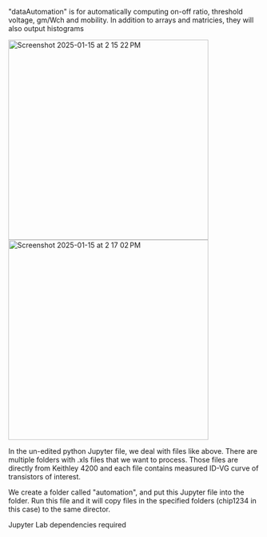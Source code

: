 "dataAutomation" is for automatically computing on-off ratio, threshold voltage, gm/Wch and mobility. In addition to arrays and matricies, they will also output histograms

<img width="400" alt="Screenshot 2025-01-15 at 2 15 22 PM" src="https://github.com/user-attachments/assets/73dd2455-6dc5-4e0c-9b78-d249d7714184" />
<img width="400" alt="Screenshot 2025-01-15 at 2 17 02 PM" src="https://github.com/user-attachments/assets/eeeb6382-6b33-4faf-bc3d-3274013dc5eb" />

In the un-edited python Jupyter file, we deal with files like above. There are multiple folders with .xls files that we want to process. Those files are directly from Keithley 4200 and each file contains measured ID-VG curve of transistors of interest.

We create a folder called "automation", and put this Jupyter file into the folder. Run this file and it will copy files in the specified folders (chip1234 in this case) to the same director.

Jupyter Lab dependencies required
